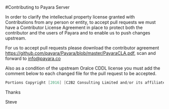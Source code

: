 #Contributing to Payara Server

In order to clarify the intellectual property license granted with Contributions from any person or entity, to accept pull requests we must have a Contributor License Agreement in place to protect both the contributor and the users of Payara and to enable us to push changes upstream.

For us to accept pull requests please download the contributor agreement https://github.com/payara/Payara/blob/master/PayaraCLA.pdf, scan and forward to info@payara.co 

Also as a condition of the upstream Oralce CDDL license you must add the comment below to each changed file for the pull request to be accepted.

```java
Portions Copyright [2016] [C2B2 Consulting Limited and/or its affiliates]
```

Thanks

Steve
